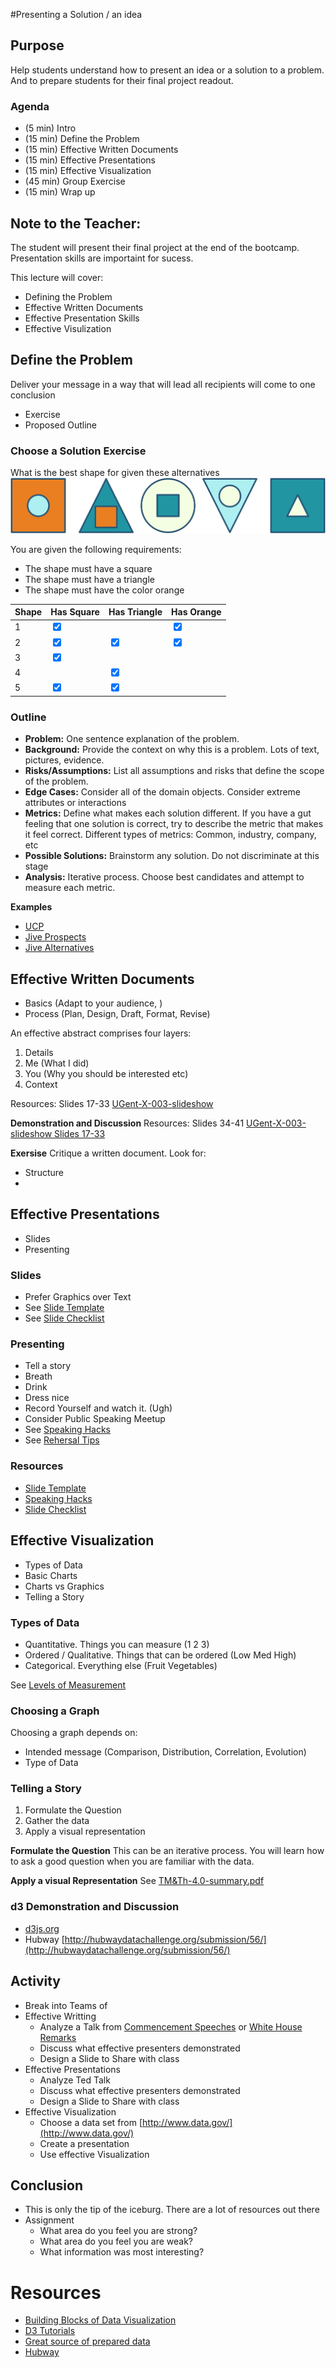 #Presenting a Solution / an idea

## Purpose
Help students understand how to present an idea or a solution to a problem. And to prepare students for their final project readout.

### Agenda

- (5 min) Intro
- (15 min) Define the Problem
- (15 min) Effective Written Documents
- (15 min) Effective Presentations
- (15 min) Effective Visualization
- (45 min) Group Exercise
- (15 min) Wrap up


## Note to the Teacher: 

The student will present their final project at the end of the bootcamp. Presentation skills are importaint for sucess.

This lecture will cover:
* Defining the Problem
* Effective Written Documents
* Effective Presentation Skills
* Effective Visulization


## Define the Problem

Deliver your message in a way that will lead all recipients will come to one conclusion

- Exercise
- Proposed Outline

### Choose a Solution Exercise

What is the best shape for given these alternatives
<img src="shapes.jpg" alt="Shapes">

You are given the following requirements:

* The shape must have a square
* The shape must have a triangle
* The shape must have the color orange

| Shape | Has Square | Has Triangle  | Has Orange |
| ------| ---------- | ------------- | ---------- |
| 1 | <input type="checkbox" checked> | | <input type="checkbox" checked>  |
| 2 | <input type="checkbox" checked> |  <input type="checkbox" checked>  | <input type="checkbox" checked>  |
| 3 | <input type="checkbox" checked> |  | 
| 4 |  | <input type="checkbox" checked> |   |
| 5 | <input type="checkbox" checked> | <input type="checkbox" checked>  |  |

### Outline

- **Problem:** One sentence explanation of the problem. 
- **Background:** Provide the context on why this is a problem. Lots of text, pictures, evidence.
- **Risks/Assumptions:** List all assumptions and risks that define the scope of the problem.
- **Edge Cases:** Consider all of the domain objects. Consider extreme attributes or interactions
- **Metrics:** Define what makes each solution different. If you have a gut feeling that one solution is correct, try to describe the metric that makes it feel correct. Different types of metrics: Common, industry, company, etc
- **Possible Solutions:** Brainstorm any solution. Do not discriminate at this stage
- **Analysis:** Iterative process. Choose best candidates and attempt to measure each metric.


**Examples**

- [UCP](https://wiki.apollogrp.edu/display/forward/Unified+Communication+Strategy)
- [Jive Prospects](https://wiki.apollogrp.edu/display/forward/Jive+Prospects)
- [Jive Alternatives](https://wiki.apollogrp.edu/display/forward/Jive+Alternatives)

## Effective Written Documents

- Basics (Adapt to your audience, )
- Process (Plan, Design, Draft, Format, Revise)

An effective abstract comprises four layers:

1. Details
2. Me (What I did)
3. You (Why you should be interested etc)
4. Context

Resources:  Slides 17-33 [UGent-X-003-slideshow](UGent-X-003-slideshow.pdf)

**Demonstration and Discussion**
Resources: Slides 34-41 [UGent-X-003-slideshow Slides 17-33](UGent-X-003-slideshow.pdf)

**Exersise**
Critique a written document. Look for:
- Structure
- 

## Effective Presentations

- Slides
- Presenting

### Slides
- Prefer Graphics over Text
- See [Slide Template](TM&Th-3.2-template.pdf)
- See [Slide Checklist](TM&Th-3.3-checklist.pdf)

### Presenting
- Tell a story
- Breath
- Drink
- Dress nice
- Record Yourself and watch it. (Ugh)
- Consider Public Speaking Meetup
- See [Speaking Hacks](http://www.speakinghacks.com/)
- See [Rehersal Tips](Rehersal.txt)


### Resources
- [Slide Template](TM&Th-3.2-template.pdf)
- [Speaking Hacks](http://www.speakinghacks.com/)
- [Slide Checklist](TM&Th-3.3-checklist.pdf)



## Effective Visualization

- Types of Data
- Basic Charts
- Charts vs Graphics
- Telling a Story

### Types of Data


- Quantitative. Things you can measure (1 2 3)
- Ordered / Qualitative. Things that can be ordered (Low Med High)
- Categorical. Everything else (Fruit Vegetables)

See [Levels of Measurement](http://en.wikipedia.org/wiki/Level_of_measurement)

### Choosing a Graph
Choosing a graph depends on:
- Intended message (Comparison, Distribution, Correlation, Evolution)
- Type of Data 



### Telling a Story

1. Formulate the Question
2. Gather the data
3. Apply a visual representation

**Formulate the Question**
This can be an iterative process. You will learn how to ask a good question when you are familiar with the data.

**Apply a visual Representation**
See [TM&Th-4.0-summary.pdf](TM&Th-4.0-summary.pdf)

### d3 Demonstration and Discussion
- [d3js.org](http://d3js.org/)
- Hubway [http://hubwaydatachallenge.org/submission/56/](http://hubwaydatachallenge.org/submission/56/)


## Activity
- Break into Teams of
- Effective Writting
	- Analyze a Talk from [Commencement Speeches](http://apps.npr.org/commencement/) or [White House Remarks](http://www.whitehouse.gov/briefing-room/speeches-and-remarks)
	- Discuss what effective presenters demonstrated
	- Design a Slide to Share with class
- Effective Presentations
	- Analyze Ted Talk
	- Discuss what effective presenters demonstrated
	- Design a Slide to Share with class
- Effective Visualization
	- Choose a data set from [http://www.data.gov/](http://www.data.gov/)
	- Create a presentation
	- Use effective Visualization

## Conclusion
- This is only the tip of the iceburg. There are a lot of resources out there
- Assignment
	- What area do you feel you are strong?
	- What area do you feel you are weak?
	- What information was most interesting?

# Resources

- [Building Blocks of Data Visualization](http://www.targetprocess.com/articles/visual-encoding.html)
- [D3 Tutorials](http://alignedleft.com/tutorials/d3)
- [Great source of prepared data](http://www.data.gov/)
- [Hubway]()


